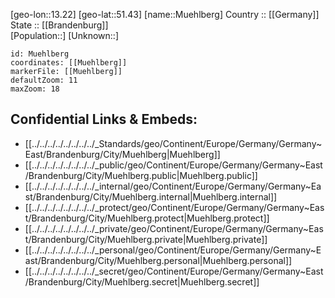 ﻿---
location: [51.43,13.22] 
mapzoom: [7,12] 
mapmarker: city 
type: City
tags:
- geo/City


SpocWebEntityId: 32650
isDeleted: false
confidential: public

---
[geo-lon::13.22] 
[geo-lat::51.43] 
[name::Muehlberg] 
Country :: [[Germany]]  
State :: [[Brandenburg]]  
[Population::] 
[Unknown::] 


```leaflet
id: Muehlberg
coordinates: [[Muehlberg]] 
markerFile: [[Muehlberg]] 
defaultZoom: 11 
maxZoom: 18
```


## Confidential Links & Embeds: 
- [[../../../../../../../../_Standards/geo/Continent/Europe/Germany/Germany~East/Brandenburg/City/Muehlberg|Muehlberg]] 
- [[../../../../../../../../_public/geo/Continent/Europe/Germany/Germany~East/Brandenburg/City/Muehlberg.public|Muehlberg.public]] 
- [[../../../../../../../../_internal/geo/Continent/Europe/Germany/Germany~East/Brandenburg/City/Muehlberg.internal|Muehlberg.internal]] 
- [[../../../../../../../../_protect/geo/Continent/Europe/Germany/Germany~East/Brandenburg/City/Muehlberg.protect|Muehlberg.protect]] 
- [[../../../../../../../../_private/geo/Continent/Europe/Germany/Germany~East/Brandenburg/City/Muehlberg.private|Muehlberg.private]] 
- [[../../../../../../../../_personal/geo/Continent/Europe/Germany/Germany~East/Brandenburg/City/Muehlberg.personal|Muehlberg.personal]] 
- [[../../../../../../../../_secret/geo/Continent/Europe/Germany/Germany~East/Brandenburg/City/Muehlberg.secret|Muehlberg.secret]] 
